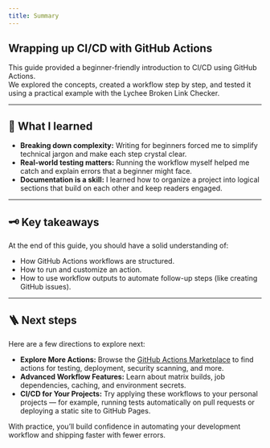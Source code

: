 ```yaml
---
title: Summary
---
```


## Wrapping up CI/CD with GitHub Actions  

This guide provided a beginner-friendly introduction to CI/CD using GitHub Actions.   
We explored the concepts, created a workflow step by step, and tested it using a practical example with the Lychee Broken Link Checker.  

---

## 🌱 What I learned  

- **Breaking down complexity:** Writing for beginners forced me to simplify technical jargon and make each step crystal clear.  
- **Real-world testing matters:** Running the workflow myself helped me catch and explain errors that a beginner might face.  
- **Documentation is a skill:** I learned how to organize a project into logical sections that build on each other and keep readers engaged.  

---

## 🗝️ Key takeaways
At the end of this guide, you should have a solid understanding of:    
- How GitHub Actions workflows are structured.
- How to run and customize an action.
- How to use workflow outputs to automate follow-up steps (like creating GitHub issues).

---

## 🪜 Next steps

Here are a few directions to explore next:

- **Explore More Actions:** Browse the [GitHub Actions Marketplace](https://github.com/marketplace?type=actions) to find actions for testing, deployment, security scanning, and more.
- **Advanced Workflow Features:** Learn about matrix builds, job dependencies, caching, and environment secrets.
- **CI/CD for Your Projects:** Try applying these workflows to your personal projects — for example, running tests automatically on pull requests or deploying a static site to GitHub Pages.

With practice, you’ll build confidence in automating your development workflow and shipping faster with fewer errors.

